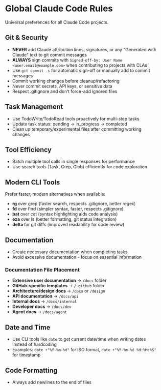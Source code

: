# Global Claude Code Rules

Universal preferences for all Claude Code projects.

## Git & Security
- **NEVER** add Claude attribution lines, signatures, or any "Generated with Claude" text to git commit messages
- **ALWAYS** sign commits with `Signed-off-by: User Name <user.email@example.com>` when contributing to projects with CLAs
- Use `git commit -s` for automatic sign-off or manually add to commit messages
- Commit working changes before cleanup/refactoring
- Never commit secrets, API keys, or sensitive data
- Respect .gitignore and don't force-add ignored files

## Task Management
- Use TodoWrite/TodoRead tools proactively for multi-step tasks
- Update task status: pending → in_progress → completed
- Clean up temporary/experimental files after committing working changes

## Tool Efficiency
- Batch multiple tool calls in single responses for performance
- Use search tools (Task, Grep, Glob) efficiently for code exploration

## Modern CLI Tools
Prefer faster, modern alternatives when available:
- **rg** over grep (faster search, respects .gitignore, better regex)
- **fd** over find (simpler syntax, faster, respects .gitignore)
- **bat** over cat (syntax highlighting aids code analysis)
- **eza** over ls (better formatting, git status integration)
- **delta** for git diffs (improved readability for code review)

## Documentation
- Create necessary documentation when completing tasks
- Avoid excessive documentation - focus on essential information

### Documentation File Placement
- **Extensive user documentation** → `/docs` folder
- **GitHub-specific templates** → `/.github` folder
- **Architecture/design docs** → `/docs` or `/design`
- **API documentation** → `/docs/api`
- **Internal docs** → `/docs/internal`
- **Developer docs** → `/docs/dev`
- **Agent docs** → `/docs/agent`

## Date and Time
- Use CLI tools like `date` to get current date/time when writing dates instead of hardcoding
- Examples: `date +"%Y-%m-%d"` for ISO format, `date +"%Y-%m-%d %H:%M:%S"` for timestamp

## Code Formatting
- Always add newlines to the end of files

